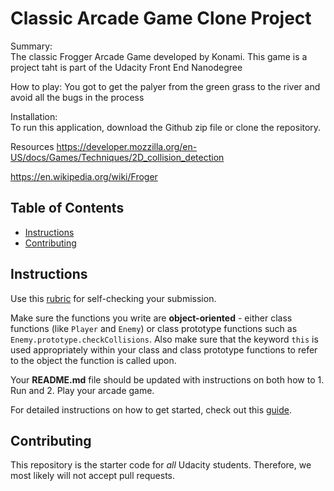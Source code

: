 # Classic Arcade Game Clone Project
Summary:  
The classic Frogger Arcade Game developed by Konami. This game is a project taht is part of the Udacity Front End Nanodegree

How to play: 
You got to get the palyer from the green grass to the river and avoid all the bugs in the process

Installation:  
To run this application, download the Github zip file or clone the repository. 

Resources
https://developer.mozzilla.org/en-US/docs/Games/Techniques/2D_collision_detection

https://en.wikipedia.org/wiki/Froger
## Table of Contents

- [Instructions](#instructions)
- [Contributing](#contributing)

## Instructions

Use this [rubric](https://review.udacity.com/#!/rubrics/15/view) for self-checking your submission.

Make sure the functions you write are **object-oriented** - either class functions (like `Player` and `Enemy`) or class prototype functions such as `Enemy.prototype.checkCollisions`. Also make sure that the keyword `this` is used appropriately within your class and class prototype functions to refer to the object the function is called upon.

Your **README.md** file should be updated with instructions on both how to 1. Run and 2. Play your arcade game.

For detailed instructions on how to get started, check out this [guide](https://docs.google.com/document/d/1v01aScPjSWCCWQLIpFqvg3-vXLH2e8_SZQKC8jNO0Dc/pub?embedded=true).

## Contributing

This repository is the starter code for _all_ Udacity students. Therefore, we most likely will not accept pull requests.
